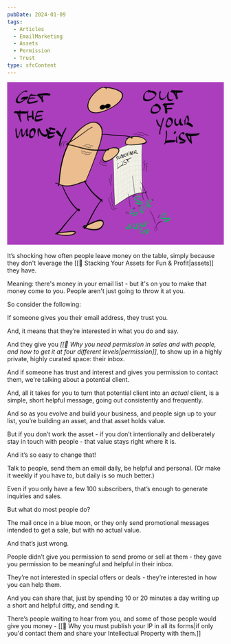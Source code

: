 ```yaml
---
pubDate: 2024-01-09
tags:
  - Articles
  - EmailMarketing
  - Assets
  - Permission
  - Trust
type: sfcContent
---
```


![](Media/SalesFlowCoach.app_How-to-get-the-money-out-of-your-list_MartinStellar.png)

It’s shocking how often people leave money on the table, simply because they don't leverage the [[📄 Stacking Your Assets for Fun & Profit|assets]] they have.

Meaning: there's money in your email list - but it's on you to make that money come to you. People aren't just going to throw it at you.

So consider the following:

If someone gives you their email address, they trust you.

And, it means that they’re interested in what you do and say.

And they give you _[[📄 Why you need permission in sales and with people, and how to get it at four different levels|permission]]_, to show up in a highly private, highly curated space: their inbox.

And if someone has trust and interest and gives you permission to contact them, we're talking about a potential client.

And, all it takes for you to turn that potential client into an *actual* client, is a simple, short helpful message, going out consistently and frequently.

And so as you evolve and build your business, and people sign up to your list, you’re building an asset, and that asset holds value.

But if you don’t work the asset - if you don’t intentionally and deliberately stay in touch with people - that value stays right where it is.

And it’s so easy to change that!

Talk to people, send them an email daily, be helpful and personal. (Or make it weekly if you have to, but daily is so much better.)

Even if you only have a few 100 subscribers, that’s enough to generate inquiries and sales.

But what do most people do?

The mail once in a blue moon, or they only send promotional messages intended to get a sale, but with no actual value.

And that’s just wrong.

People didn’t give you permission to send promo or sell at them - they gave you permission to be meaningful and helpful in their inbox.

They’re not interested in special offers or deals - they’re interested in how you can help them.

And you can share that, just by spending 10 or 20 minutes a day writing up a short and helpful ditty, and sending it.

There’s people waiting to hear from you, and some of those people would give you money - [[📄 Why you must publish your IP in all its forms|if only you'd contact them and share your Intellectual Property with them.]]
